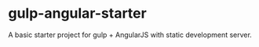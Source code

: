 # gulp-angular-starter
A basic starter project for gulp + AngularJS with static development server.
